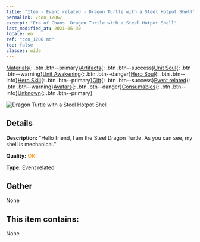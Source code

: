 ```yaml
---
title: "Item - Event related - Dragon Turtle with a Steel Hotpot Shell"
permalink: /con_1206/
excerpt: "Era of Chaos  Dragon Turtle with a Steel Hotpot Shell"
last_modified_at: 2021-06-30
locale: en
ref: "con_1206.md"
toc: false
classes: wide
---
```

 [Materials](/Items/){: .btn .btn--primary}[Artifacts](/Items/Artifacts/){: .btn .btn--success}[Unit Soul](/Items/UnitSoul/){: .btn .btn--warning}[Unit Awakening](/Items/UnitAwakening/){: .btn .btn--danger}[Hero Soul](/Items/HeroSoul/){: .btn .btn--info}[Hero Skill](/Items/HeroSkill/){: .btn .btn--primary}[Gift](/Items/Gift/){: .btn .btn--success}[Event related](/Items/Events/){: .btn .btn--warning}[Avatars](/Items/Avatars/){: .btn .btn--danger}[Consumables](/Items/Consumables/){: .btn .btn--info}[Unknown](/Items/Unknown/){: .btn .btn--primary}

 ![Dragon Turtle with a Steel Hotpot Shell](/images/t/i_81521231.png)

## Details
 **Description:** \"Hello friend, I am the Steel Dragon Turtle. As you can see, my shell is mechanical.\"

 **Quality:** <span style="color: #FF8C00">OK</span>

 **Type:** Event related

## Gather

  None

## This item contains:

  None

